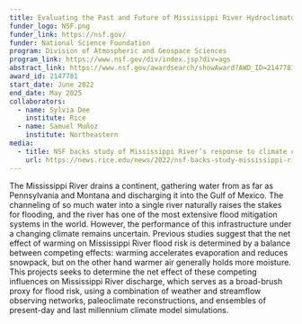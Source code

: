 ```yaml
---
title: Evaluating the Past and Future of Mississippi River Hydroclimatology to Constrain Risk via Integrated Climate Modeling, Observations, and Reconstructions
funder_logo: NSF.png
funder_link: https://nsf.gov/
funder: National Science Foundation
program: Division of Atmospheric and Geospace Sciences
program_link: https://www.nsf.gov/div/index.jsp?div=ags
abstract_link: https://www.nsf.gov/awardsearch/showAward?AWD_ID=2147781
award_id: 2147781
start_date: June 2022
end_date: May 2025
collaborators:
  - name: Sylvia Dee
    institute: Rice
  - name: Samuel Muñoz
    institute: Northeastern
media:
  - title: NSF backs study of Mississippi River’s response to climate change
    url: https://news.rice.edu/news/2022/nsf-backs-study-mississippi-rivers-response-climate-change
---
```


The Mississippi River drains a continent, gathering water from as far as Pennsylvania and Montana and discharging it into the Gulf of Mexico.
The channeling of so much water into a single river naturally raises the stakes for flooding, and the river has one of the most extensive flood mitigation systems in the world.
However, the performance of this infrastructure under a changing climate remains uncertain.
Previous studies suggest that the net effect of warming on Mississippi River flood risk is determined by a balance between competing effects: warming accelerates evaporation and reduces snowpack, but on the other hand warmer air generally holds more moisture.
This projects seeks to determine the net effect of these competing influences on Mississippi River discharge, which serves as a broad-brush proxy for flood risk, using a combination of weather and streamflow observing networks, paleoclimate reconstructions, and ensembles of present-day and last millennium climate model simulations.
